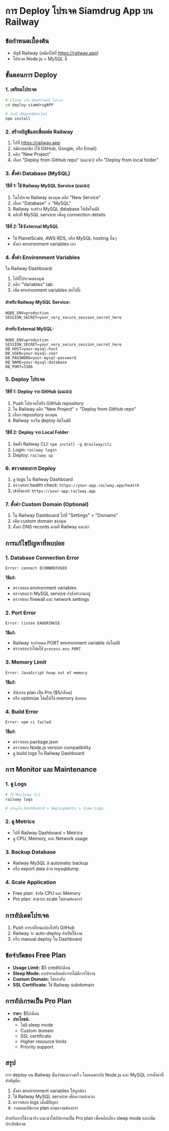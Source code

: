 # การ Deploy โปรเจค Siamdrug App บน Railway

## ข้อกำหนดเบื้องต้น
- บัญชี Railway (สมัครได้ที่ https://railway.app)
- โปรเจค Node.js + MySQL นี้

## ขั้นตอนการ Deploy

### 1. เตรียมโปรเจค
```bash
# Clone หรือ download โปรเจค
cd deploy-siamdrugAPP

# ติดตั้ง dependencies
npm install
```

### 2. สร้างบัญชีและเชื่อมต่อ Railway

1. ไปที่ https://railway.app
2. สมัครสมาชิก (ใช้ GitHub, Google, หรือ Email)
3. คลิก "New Project"
4. เลือก "Deploy from GitHub repo" (แนะนำ) หรือ "Deploy from local folder"

### 3. ตั้งค่า Database (MySQL)

#### วิธีที่ 1: ใช้ Railway MySQL Service (แนะนำ)
1. ในโปรเจค Railway ของคุณ คลิก "New Service"
2. เลือก "Database" > "MySQL"
3. Railway จะสร้าง MySQL database ให้อัตโนมัติ
4. คลิกที่ MySQL service เพื่อดู connection details

#### วิธีที่ 2: ใช้ External MySQL
- ใช้ PlanetScale, AWS RDS, หรือ MySQL hosting อื่นๆ
- ตั้งค่า environment variables เอง

### 4. ตั้งค่า Environment Variables

ใน Railway Dashboard:
1. ไปที่โปรเจคของคุณ
2. คลิก "Variables" tab
3. เพิ่ม environment variables ต่อไปนี้:

#### สำหรับ Railway MySQL Service:
```env
NODE_ENV=production
SESSION_SECRET=your_very_secure_session_secret_here
```

#### สำหรับ External MySQL:
```env
NODE_ENV=production
SESSION_SECRET=your_very_secure_session_secret_here
DB_HOST=your-mysql-host
DB_USER=your-mysql-user
DB_PASSWORD=your-mysql-password
DB_NAME=your-mysql-database
DB_PORT=3306
```

### 5. Deploy โปรเจค

#### วิธีที่ 1: Deploy จาก GitHub (แนะนำ)
1. Push โปรเจคไปยัง GitHub repository
2. ใน Railway คลิก "New Project" > "Deploy from GitHub repo"
3. เลือก repository ของคุณ
4. Railway จะเริ่ม deploy อัตโนมัติ

#### วิธีที่ 2: Deploy จาก Local Folder
1. ติดตั้ง Railway CLI: `npm install -g @railway/cli`
2. Login: `railway login`
3. Deploy: `railway up`

### 6. ตรวจสอบการ Deploy

1. ดู logs ใน Railway Dashboard
2. ตรวจสอบ health check: `https://your-app.railway.app/health`
3. เข้าถึงแอป: `https://your-app.railway.app`

### 7. ตั้งค่า Custom Domain (Optional)

1. ใน Railway Dashboard ไปที่ "Settings" > "Domains"
2. เพิ่ม custom domain ของคุณ
3. ตั้งค่า DNS records ตามที่ Railway แนะนำ

## การแก้ไขปัญหาที่พบบ่อย

### 1. Database Connection Error
```
Error: connect ECONNREFUSED
```
**วิธีแก้:**
- ตรวจสอบ environment variables
- ตรวจสอบว่า MySQL service กำลังทำงานอยู่
- ตรวจสอบ firewall และ network settings

### 2. Port Error
```
Error: listen EADDRINUSE
```
**วิธีแก้:**
- Railway จะกำหนด PORT environment variable อัตโนมัติ
- ตรวจสอบว่าโค้ดใช้ `process.env.PORT`

### 3. Memory Limit
```
Error: JavaScript heap out of memory
```
**วิธีแก้:**
- อัปเกรด plan เป็น Pro ($5/เดือน)
- หรือ optimize โค้ดให้ใช้ memory น้อยลง

### 4. Build Error
```
Error: npm ci failed
```
**วิธีแก้:**
- ตรวจสอบ package.json
- ตรวจสอบ Node.js version compatibility
- ดู build logs ใน Railway Dashboard

## การ Monitor และ Maintenance

### 1. ดู Logs
```bash
# ใช้ Railway CLI
railway logs

# หรือดูใน Dashboard > Deployments > View Logs
```

### 2. ดู Metrics
- ไปที่ Railway Dashboard > Metrics
- ดู CPU, Memory, และ Network usage

### 3. Backup Database
- Railway MySQL มี automatic backup
- หรือ export data ด้วย mysqldump

### 4. Scale Application
- Free plan: จำกัด CPU และ Memory
- Pro plan: สามารถ scale ได้ตามต้องการ

## การอัปเดตโปรเจค

1. Push การเปลี่ยนแปลงไปยัง GitHub
2. Railway จะ auto-deploy ถ้าเปิดใช้งาน
3. หรือ manual deploy ใน Dashboard

## ข้อจำกัดของ Free Plan

- **Usage Limit:** $5 credit/เดือน
- **Sleep Mode:** แอปจะหลับหลังจากไม่มีการใช้งาน
- **Custom Domain:** ไม่รองรับ
- **SSL Certificate:** ใช้ Railway subdomain

## การอัปเกรดเป็น Pro Plan

- **ราคา:** $5/เดือน
- **ประโยชน์:**
  - ไม่มี sleep mode
  - Custom domain
  - SSL certificate
  - Higher resource limits
  - Priority support

## สรุป

การ deploy บน Railway นั้นง่ายและรวดเร็ว โดยเฉพาะกับ Node.js และ MySQL การตั้งค่าที่สำคัญคือ:

1. ตั้งค่า environment variables ให้ถูกต้อง
2. ใช้ Railway MySQL service เพื่อความสะดวก
3. ตรวจสอบ logs เมื่อมีปัญหา
4. วางแผนอัปเกรด plan ตามความต้องการ

สำหรับการใช้งานจริง แนะนำให้อัปเกรดเป็น Pro plan เพื่อหลีกเลี่ยง sleep mode และเพิ่มประสิทธิภาพ
